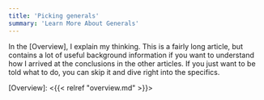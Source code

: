 ```yaml
---
title: 'Picking generals'
summary: 'Learn More About Generals'
---
```


In the [Overview], I explain my thinking.  This is a fairly long article, but
contains a lot of useful background information if you want to understand how I
arrived at the conclusions in the other articles. If you just want to be told
what to do, you can skip it and dive right into the specifics.

[Overview]: <{{< relref "overview.md" >}}>

